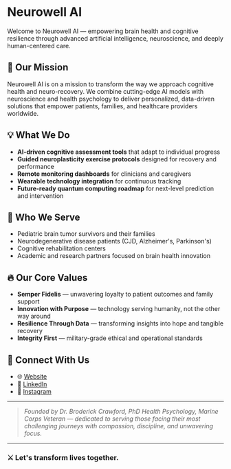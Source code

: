 # Neurowell AI

Welcome to Neurowell AI — empowering brain health and cognitive resilience through advanced artificial intelligence, neuroscience, and deeply human-centered care.

## 🌟 Our Mission

Neurowell AI is on a mission to transform the way we approach cognitive health and neuro-recovery. We combine cutting-edge AI models with neuroscience and health psychology to deliver personalized, data-driven solutions that empower patients, families, and healthcare providers worldwide.

## 💡 What We Do

- **AI-driven cognitive assessment tools** that adapt to individual progress
- **Guided neuroplasticity exercise protocols** designed for recovery and performance
- **Remote monitoring dashboards** for clinicians and caregivers
- **Wearable technology integration** for continuous tracking
- **Future-ready quantum computing roadmap** for next-level prediction and intervention

## 🧬 Who We Serve

- Pediatric brain tumor survivors and their families
- Neurodegenerative disease patients (CJD, Alzheimer's, Parkinson's)
- Cognitive rehabilitation centers
- Academic and research partners focused on brain health innovation

## 🔥 Our Core Values

- **Semper Fidelis** — unwavering loyalty to patient outcomes and family support
- **Innovation with Purpose** — technology serving humanity, not the other way around
- **Resilience Through Data** — transforming insights into hope and tangible recovery
- **Integrity First** — military-grade ethical and operational standards

## 🚀 Connect With Us

- 🌐 [Website](https://neurowellai.com)
- 💼 [LinkedIn](https://www.linkedin.com/company/107795534/)
- 📸 [Instagram](https://www.instagram.com/neurowell.ai/)

---

> *Founded by Dr. Broderick Crawford, PhD Health Psychology, Marine Corps Veteran — dedicated to serving those facing their most challenging journeys with compassion, discipline, and unwavering focus.*

---

### ⚔️ Let's transform lives together.
